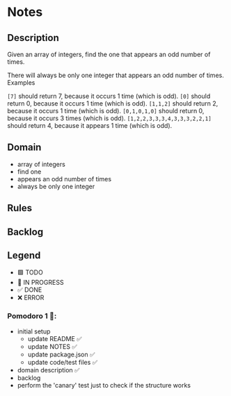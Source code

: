 # Notes

## Description

Given an array of integers, find the one that appears an odd number of times.

There will always be only one integer that appears an odd number of times.
Examples

`[7]` should return 7, because it occurs 1 time (which is odd).
`[0]` should return 0, because it occurs 1 time (which is odd).
`[1,1,2]` should return 2, because it occurs 1 time (which is odd).
`[0,1,0,1,0]` should return 0, because it occurs 3 times (which is odd).
`[1,2,2,3,3,3,4,3,3,3,2,2,1]` should return 4, because it appears 1 time (which is odd).

## Domain

- array of integers
- find one
- appears an odd number of times
- always be only one integer

## Rules

## Backlog

## Legend

- 🟩 TODO
- 🚧 IN PROGRESS
- ✅ DONE
- ❌ ERROR


### Pomodoro 1 🍅:

- initial setup
  - update README ✅
  - update NOTES ✅
  - update package.json ✅
  - update code/test files ✅
- domain description ✅
- backlog
- perform the 'canary' test just to check if the structure works
